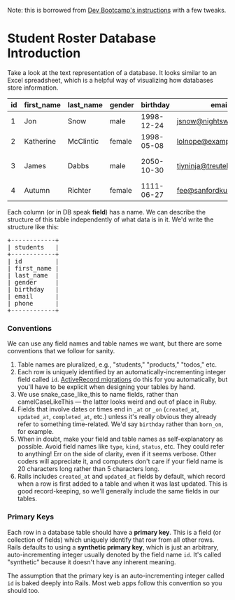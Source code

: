 Note: this is borrowed from [Dev Bootcamp's instructions](https://github.com/Devbootcamp/phase-0-unit-3) with a few tweaks.

# Student Roster Database Introduction

Take a look at the text representation of a database.  It looks similar to an Excel spreadsheet, which is a helpful way of visualizing how databases store information.


| id | first_name | last_name | gender | birthday | email | phone |
|----|------------|-----------|--------|----------|-------|-------|
| 1 | Jon| Snow| male| 1998-12-24| jsnow@nightswatch.co.uk| 0844 493 0787|
| 2 | Katherine| McClintic| female| 1998-05-08| lolnope@example.com| (697)436-2633|
| 3 | James| Dabbs| male| 2050-10-30| tiyninja@treutel.name| 1-351-672-6358x02502|
| 4 | Autumn| Richter| female| 1111-06-27| fee@sanfordkuhlman.org| (600)142-5639x9380|

Each column (or in DB speak **field**) has a name.  We can describe the structure of this table independently of what data is in it.  We'd write the structure like this:

<pre>
+------------+
| students   |
+------------+
| id         |
| first_name |
| last_name  |
| gender     |
| birthday   |
| email      |
| phone      |
+------------+
</pre>

### Conventions

We can use any field names and table names we want, but there are some conventions that we follow for sanity. 

1. Table names are pluralized, e.g., "students," "products," "todos," etc.
2. Each row is uniquely identified by an automatically-incrementing integer field called <code>id</code>.  [ActiveRecord migrations](http://guides.rubyonrails.org/migrations.html) do this for you automatically, but you'll have to be explicit when designing your tables by hand.
3. We use snake_case_like_this to name fields, rather than camelCaseLikeThis &mdash; the latter looks weird and out of place in Ruby.
4. Fields that involve dates or times end in <code>&#95;at</code> or <code>&#95;on</code> (<code>created&#95;at</code>, <code>updated&#95;at</code>, <code>completed&#95;at</code>, etc.) unless it's really obvious they already refer to something time-related.  We'd say <code>birthday</code> rather than <code>born_on</code>, for example.
5. When in doubt, make your field and table names as self-explanatory as possible.  Avoid field names like <code>type</code>, <code>kind</code>, <code>status</code>, etc.  They could refer to anything!  Err on the side of clarity, even if it seems verbose.  Other coders will appreciate it, and computers don't care if your field name is 20 characters long rather than 5 characters long.
6. Rails includes <code>created&#95;at</code> and <code>updated&#95;at</code> fields by default, which record when a row is first added to a table and when it was last updated.  This is good record-keeping, so we'll generally include the same fields in our tables.


### Primary Keys

Each row in a database table should have a **primary key**.  This is a field (or collection of fields) which uniquely identify that row from all other rows.  Rails defaults to using a **synthetic primary key**, which is just an arbitrary, auto-incrementing integer usually denoted by the field name `id`.  It's called "synthetic" because it doesn't have any inherent meaning.

The assumption that the primary key is an auto-incrementing integer called `id` is baked deeply into Rails.  Most web apps follow this convention so you should too.